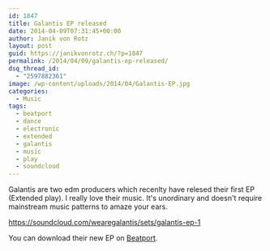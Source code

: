 ```yaml
---
id: 1847
title: Galantis EP released
date: 2014-04-09T07:31:45+00:00
author: Janik von Rotz
layout: post
guid: https://janikvonrotz.ch/?p=1847
permalink: /2014/04/09/galantis-ep-released/
dsq_thread_id:
  - "2597882361"
image: /wp-content/uploads/2014/04/Galantis-EP.jpg
categories:
  - Music
tags:
  - beatport
  - dance
  - electronic
  - extended
  - galantis
  - music
  - play
  - soundcloud
---
```

Galantis are two edm producers which recenlty have relesed their first EP (Extended play). I really love their music. It's unordinary and doesn't require mainstream music patterns to amaze your ears.

https://soundcloud.com/wearegalantis/sets/galantis-ep-1

You can download their new EP on [Beatport](http://www.beatport.com/release/galantis-ep/1273820).